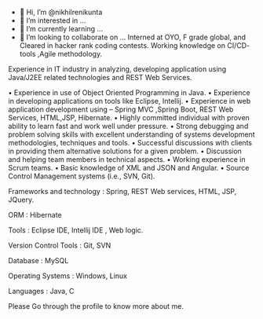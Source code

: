 - 👋 Hi, I’m @nikhilrenikunta
- 👀 I’m interested in ...
- 🌱 I’m currently learning ...
- 💞️ I’m looking to collaborate on ...
Interned at OYO, F grade global, and Cleared in hacker rank coding contests.
Working knowledge on CI/CD- tools ,Agile methodology.

Experience in IT industry in analyzing, developing application using Java/J2EE related technologies and REST Web Services.

• Experience in use of Object Oriented Programming in Java.
• Experience in developing applications on tools like Eclipse, Intellij.
• Experience in web application development using – Spring MVC ,Spring Boot, REST Web Services, HTML,JSP, Hibernate.
• Highly committed individual with proven ability to learn fast and work well under pressure.
• Strong debugging and problem solving skills with excellent understanding of systems development methodologies, techniques and tools.
• Successful discussions with clients in providing them alternative solutions for a given problem.
• Discussion and helping team members in technical aspects.
• Working experience in Scrum teams.
•  Basic knowledge of XML and JSON and Angular.
• Source Control Management systems (i.e., SVN, Git).

Frameworks and technology : Spring, REST Web services, HTML,  JSP, JQuery.

ORM : Hibernate

Tools : Eclipse IDE, Intellij IDE , Web logic.

Version Control Tools : Git, SVN

Database : MySQL

Operating Systems : Windows, Linux

Languages : Java, C 

Please Go through the profile to know more about me.

